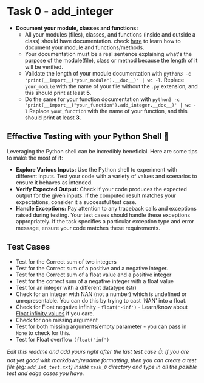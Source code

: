 # Task 0 - add_integer
- **Document your module, classes and functions:**  
    - All your modules (files), classes, and functions (inside and outside a class) should have documentation. check [here](https://intranet.alxswe.com/rltoken/dOO785g5EQYkRU2E1wri0g) to learn how to document your module and functions/methods.  
    - Your documentation must be a real sentence explaining what's the purpose of the module(file), class or method because the length of it will be verified.
    - Validate the length of your module documentation with `python3 -c 'print(__import__("your_module").__doc__)' | wc -l`. Replace `your_module` with the name of your file without the `.py` extension, and this should print at least **5**.
    - Do the same for your function documentation with `python3 -c 'print(__import__("your_function").add_integer.__doc__)' | wc -l` Replace `your_function` with the name of your function, and this should print at least **3**.
## Effective Testing with your Python Shell 🐍
Leveraging the Python shell can be incredibly beneficial. Here are some tips to make the most of it:  
- **Explore Various Inputs:** Use the Python shell to experiment with different inputs. Test your code with a variety of values and scenarios to ensure it behaves as intended.  
- **Verify Expected Output:** Check if your code produces the expected output for the given inputs. If the computed result matches your expectations, consider it a successful test case.
- **Handle Exceptions:** Pay attention to any traceback calls and exceptions raised during testing. Your test cases should handle these exceptions appropriately. If the task specifies a particular exception type and error message, ensure your code matches these requirements.    
## Test Cases 
- Test for the Correct sum of two integers  
- Test for the Correct sum of a positive and a negative integer.  
-  Test for the Correct sum of a float value and a positive integer  
- Test for the correct sum of a negative integer with a float value  
-  Test for an integer with a different datatype (str)  
- Check for an integer with NAN (not a number) which is undefined or unrepresentable. You can do this by trying to cast 'NAN' into a float.  
-  Check for Float negative infinity - `float('-inf')` - Learn/know about [Float infinity values](https://favtutor.com/blogs/infinity-python) if you care.
- Check for one missing argument  
- Test for both missing arguments/empty parameter - you can pass in `None` to check for this.  
- Test for Float overflow `(float('inf')`  
  
*Edit this readme and add yours right after the last test case 👆. If you are not yet good with markdown/readme formatting, then you can create a test file (eg: `add_int_test.txt`) inside  `task_0` directory and type in all the posible test and edge cases you have.*
